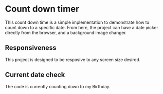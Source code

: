 # Count down timer

This count down time is a simple implementation to demonstrate how to count down to a specific date. From here, the project can have a date picker directly from the browser, and a background image changer. 

## Responsiveness

This project is designed to be resposive to any screen size desired. 

## Current date check

The code is currently counting down to my Birthday. 







